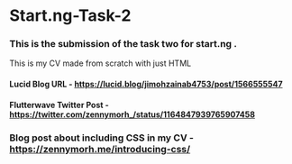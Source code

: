 # Start.ng-Task-2
### This is the submission of the task two for start.ng .
This is my CV made from scratch with just HTML
#### Lucid Blog URL - https://lucid.blog/jimohzainab4753/post/1566555547

#### Flutterwave Twitter Post - https://twitter.com/zennymorh_/status/1164847939765907458

### Blog post about including CSS in my CV - https://zennymorh.me/introducing-css/
